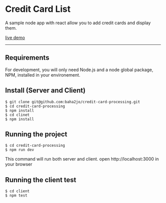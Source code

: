 # Credit Card List

A sample node app with react allow you to add credit cards and display them.

[live demo](https://blooming-fjord-36052.herokuapp.com/home)

---

## Requirements

For development, you will only need Node.js and a node global package, NPM, installed in your environement.

## Install (Server and Client)

    $ git clone git@github.com:baha2jo/credit-card-processing.git
    $ cd credit-card-processing
    $ npm install
    $ cd clinet
    $ npm install

## Running the project

    $ cd credit-card-processing
    $ npm run dev

This command will run both server and client.
open http://localhost:3000 in your browser

## Running the client test

    $ cd client
    $ npm test
